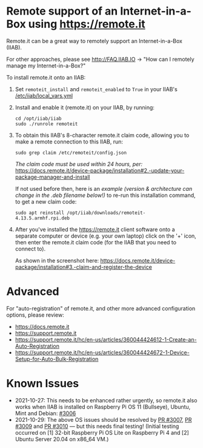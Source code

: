 # Remote support of an Internet-in-a-Box using https://remote.it

Remote.it can be a great way to remotely support an Internet-in-a-Box (IIAB).  

For other approaches, please see http://FAQ.IIAB.IO -> "How can I remotely manage my Internet-in-a-Box?"

To install remote.it onto an IIAB:

1. Set `remoteit_install` and `remoteit_enabled` to `True` in your IIAB's [/etc/iiab/local_vars.yml](http://wiki.laptop.org/go/IIAB/FAQ#What_is_local_vars.yml_and_how_do_I_customize_it.3F)
2. Install and enable it (remote.it) on your IIAB, by running:
   ```
   cd /opt/iiab/iiab
   sudo ./runrole remoteit
   ```
   <!--EXPLANATION: The above installs remote.it, in a way that was originally designed to be interactive, and provide you the claim code needed to make a remote connection to this IIAB.  The claim code is further explained below.-->

3. To obtain this IIAB's 8-character remote.it claim code, allowing you to make a remote connection to this IIAB, run:
   ```
   sudo grep claim /etc/remoteit/config.json
   ```
   *The claim code must be used within 24 hours, per:* https://docs.remote.it/device-package/installation#2.-update-your-package-manager-and-install

   If not used before then, here is an *example (version & architecture can change in the .deb filename below!)* to re-run this installation command, to get a new claim code:
   ```
   sudo apt reinstall /opt/iiab/downloads/remoteit-4.13.5.armhf.rpi.deb
   ```
4. After you've installed the https://remote.it client software onto a separate computer or device (e.g. your own laptop) click on the '+' icon, then enter the remote.it claim code (for the IIAB that you need to connect to).

   As shown in the screenshot here: https://docs.remote.it/device-package/installation#3.-claim-and-register-the-device

# Advanced

For "auto-registration" of remote.it, and other more advanced configuration options, please review:

- https://docs.remote.it
- https://support.remote.it
- https://support.remote.it/hc/en-us/articles/360044424612-1-Create-an-Auto-Registration
- https://support.remote.it/hc/en-us/articles/360044424672-1-Device-Setup-for-Auto-Bulk-Registration

# Known Issues

- 2021-10-27: This needs to be enhanced rather urgently, so remote.it also works when IIAB is installed on Raspberry Pi OS 11 (Bullseye), Ubuntu, Mint and Debian: [#3006](https://github.com/iiab/iiab/issues/3006)
- 2021-10-29: The above OS issues should be resolved by [PR #3007](https://github.com/iiab/iiab/pull/3007), [PR #3009](https://github.com/iiab/iiab/pull/3009) and [PR #3010](https://github.com/iiab/iiab/pull/3010) &mdash; but this needs final testing!  (Initial testing occurred on [1] 32-bit Raspberry Pi OS Lite on Raspberry Pi 4 and [2] Ubuntu Server 20.04 on x86_64 VM.)
